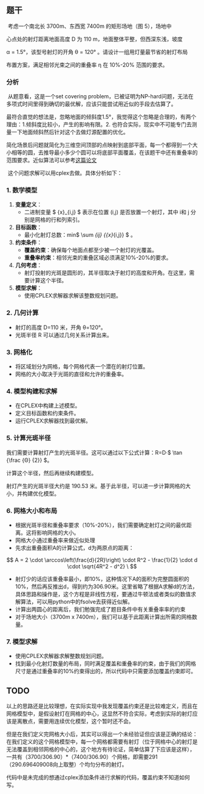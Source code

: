 ## 题干

​	考虑一个南北长 3700m、东西宽 7400m 的矩形场地（图 5），场地中

心点处的射灯距离地面高度 D 为 110 m，地面整体平整，但西深东浅，坡度

α = 1.5°，该型号射灯的开角 θ = 120° 。请设计一组用灯量最节省的射灯布局

布置方案，满足相邻光束之间的重叠率 η 在 10%-20% 范围的要求。



### 分析

​	从题意看，这是一个set covering problem，已被证明为NP-hard问题，无法在多项式时间里得到确切的最优解，应该只能尝试用近似的手段去估算了。

​	最符合直觉的想法是，忽略地面的倾斜度1.5°，我觉得这个忽略是合理的，有两个理由：1.倾斜度比较小，产生的影响有限。2. 也符合实际，现实中不可能专门去测量一下地面倾斜然后针对这个去做灯源配置的优化。

​	简化场景后问题就简化为三维空间顶部的点映射到底部平面，每一个都得到一个大小相等的圆，去推导最小多少个圆可以将底部平面覆盖，在该题干中还有重叠率的范围要求。近似算法可以参考[这篇论文](https://www.elsevier.es/en-revista-journal-applied-research-technology-jart-81-articulo-approximate-packing-circles-in-rectangular-S1665642314700884)

​	这个问题求解可以用cplex去做。具体分析如下：



### 1. 数学模型

1. **变量定义**：
   - 二进制变量 $ {x}_{i,j} $  表示在位置 (i,j) 是否放置一个射灯，其中 i和 j 分别是网格的行和列索引。
2. **目标函数**：
   - 最小化射灯总数：min⁡$ \sum _{ij} {{x}_{i,j}} $ 。
3. **约束条件**：
   - **覆盖约束**：确保每个地面点都至少被一个射灯的光覆盖。
   - **重叠率约束**：相邻光束的重叠区域必须满足10%-20%的要求。
4. **几何考虑**：
   - 射灯投射的光斑是圆形的，其半径取决于射灯的高度和开角。在这里，需要计算这个半径。
5. **模型求解**：
   - 使用CPLEX求解器求解该整数规划问题。

### 2. 几何计算

- 射灯的高度 D=110 米，开角 θ=120°。
- 光斑半径 R 可以通过几何关系计算出来。

### 3. 网格化

- 将区域划分为网格，每个网格代表一个潜在的射灯位置。
- 网格的大小取决于光斑的直径和允许的重叠率。

### 4. 模型构建和求解

- 在CPLEX中构建上述模型。
- 定义目标函数和约束条件。
- 运行CPLEX求解器找到最优解。

### 5. 计算光斑半径

我们需要计算射灯产生的光斑半径。这可以通过以下公式计算：R=D⋅$ \tan {\frac {Θ} {2}} $。

计算这个半径，然后再继续构建模型。

射灯产生的光斑半径大约是 190.53 米。基于此半径，可以进一步计算网格的大小，并构建优化模型。

### 6. 网格大小和布局

- 根据光斑半径和重叠率要求（10%-20%），我们需要确定射灯之间的最优距离。这将影响网格的大小。
- 网格大小通过重叠率来做近似处理
- 先求出重叠面积A的计算公式，d为两原点的距离：

$$
A = 2 \cdot \arccos\left(\frac{d}{2R}\right) \cdot R^2 - \frac{1}{2} \cdot d \cdot \sqrt{4R^2 - d^2}
\
$$



- 射灯少的话应该重叠率最小，即10%，这种情况下A的面积为完整圆面积的10%，然后再反推出d，得到约为306.90米。这里省略了根据A求解d的方法，具体思路和操作是，这个方程是非线性方程，要通过牛顿法或者类似的数值求解算法，可以用python中的fsolve去获得近似解。
- 计算出两圆心的距离后，我们勉强完成了题目条件中有关重叠率率的约束
- 对于场地大小（3700m x 7400m），我们可以基于此距离计算出所需的网格数量。

### 7. 模型求解

- 使用CPLEX求解器求解整数规划问题。
- 找到最小化射灯数量的布局，同时满足覆盖和重叠率的约束，由于我们的网格尺寸是通过重叠率的10%约束得出的，所以代码中只需要添加覆盖约束即可。



## TODO

​	以上的思路还是比较理想，在实际实现中我发现覆盖约束还是比较难定义，而且在网格模型中，是假设射灯在网格的中心，这显然不符合实际，考虑到实际的射灯应该是离散点，需要用连续优化模型，这个暂时还不会。

​	但是在我们定义完网格大小后，其实可以得出一个未经验证但应该是正确的结论：在我们定义的这个网格模型中，每一个网格都需要有射灯（位于网格中心的射灯是无法覆盖到相邻网格的中心的，这个地方有待论证，简单估算了下应该是这样），一共有（3700/306.90）*（7400/306.90）个网格，即需要291（290.696409008向上取整）个均匀分布的射灯。

​	代码中是未完成的想通过cplex添加条件进行求解的代码，覆盖约束不知道如何写。







